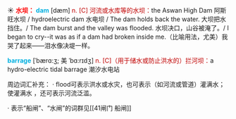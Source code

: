 ☀ <font color="red">**水坝：**</font>
<font color="sky blue">**dam**</font> [dæm] 
<font color="#c00000">n. [C] 河流或水库等的水坝：</font>the Aswan High Dam 阿斯旺水坝 / hydroelectric dam 水电坝 / The dam holds back the water. 大坝把水挡住。/ The dam burst and the valley was flooded. 水坝决口，山谷被淹了。/ I began to cry--it was as if a dam had broken inside me.（比喻用法，尤美）我哭了起来——泪水像决堤一样。
           
<font color="sky blue">**barrage**</font> [ˈbærɑ:ʒ; 美 ˈbɑ:rɪdʒ]
<font color="#c00000">n. [C]（用于储水或防止洪水的）拦河坝：</font>a hydro-electric tidal barrage 潮汐水电站

周边词汇补充：
· flood可表示洪水或水灾，也可表示（如河流或管道）灌满水；使灌满水 ，还可表示河流泛滥。 

· 表示“船闸”、“水闸”的词群见[[41闸门 船闸]]
